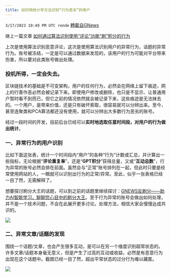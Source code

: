 ```yaml
---
title: 如何用统计学方法识别“行为恶劣”的用户
---
```

`3/17/2023 10:49 PM UTC rende` [轉載自GNews](https://gnews.org/articles/1023364)

继上一篇文章 [如何通过算法识别使用“评论”功能“刷”积分的行为](/articles/868827)

上次是使用算法识别恶意评论，这次是使用算法识别用户的异常行为，话题的异常行为。账号被冻结，一定是可以通过数据来发现的，该用户的行为可能对平台带来伤害，所以要对此类账号做出处理。



### 投机所得，一定会失去。

区块链技术的基础是不可变架构，用户的任何行为，必然会在网络上留下痕迹，网上的行善作恶必然会被记录下来。即使用户修改或删除，也只是不显示、让普通用户暂时看不到而已，但它之前的情况依然就会被记录下来，这些痕迹是无法抹去的。一个用户，是带来价值，还是只有破坏索取，很容易就可以分辨出来。至今，甚至连聚类和PCA算法都还没有使用，就可以分辨出大多数行为恶劣的账号。

经过一段时间的开发，目前后台已经可以**实时地选取任意时间段，对用户的行为做出统计**。

### 一、异常行为的用户识别

比如下面这张表，统计一个时间段内“用户”的各种“行为”计数或汇总，并计算出一些指标，无论根据“**评论重复率**”，还是“**GPT积分**”获得总量，又或“**互动总数**”，行为异常的账号必然会排在前面。虽然会与“正常”账号排列在一起，但此时只要是经常使用网站的人，一眼就可以识别出行为的正常/异常。至此，似乎一张表格已经一目了然，无需解释了。

想要探讨刷分大王的话题，可以到之前的话题里继续探讨：[GNEWS反刷分——助力AI智能学习，聊聊您心目中的刷分大王](https://gnews.org/articles/774141)。至于行为异常的账号会做出如何处理，并不是一个技术问题，不会在此展开更多讨论。处理方法，相信大家会慢慢达成共识的。

![](https://i.imgur.com/pywn5HJ.png)

### 二、异常文章/话题的发现

围绕一个话题/文章，也会产生很多互动，是可以在另一个维度识别超常状态的。许多文章/话题本身毫无意义，但是产生了过高的互动或收益，必然是有恶意行为出现在这个话题中。截图已经一目了然，超出平常状态的过分行为难以藏匿。

![](https://i.imgur.com/6yjU3JU.png)



